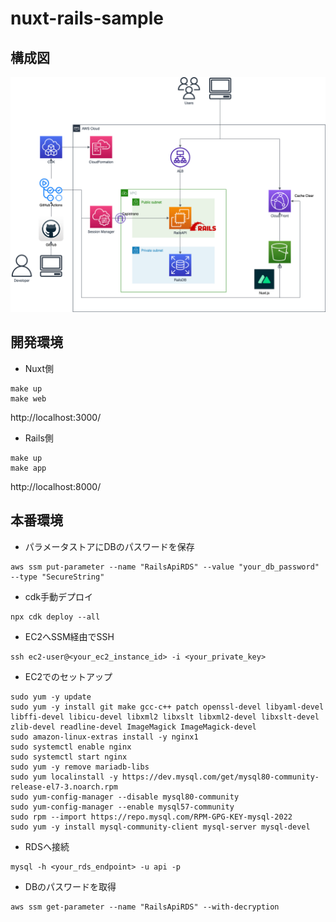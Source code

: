 # nuxt-rails-sample

## 構成図
![](docs/archtecture.drawio.png)

## 開発環境
- Nuxt側
```
make up
make web
```
http://localhost:3000/

- Rails側
```
make up
make app
```
http://localhost:8000/

## 本番環境
- パラメータストアにDBのパスワードを保存
```
aws ssm put-parameter --name "RailsApiRDS" --value "your_db_password" --type "SecureString"
```

- cdk手動デプロイ
```
npx cdk deploy --all
```

- EC2へSSM経由でSSH
```
ssh ec2-user@<your_ec2_instance_id> -i <your_private_key>
```

- EC2でのセットアップ
```
sudo yum -y update
sudo yum -y install git make gcc-c++ patch openssl-devel libyaml-devel libffi-devel libicu-devel libxml2 libxslt libxml2-devel libxslt-devel zlib-devel readline-devel ImageMagick ImageMagick-devel
sudo amazon-linux-extras install -y nginx1
sudo systemctl enable nginx
sudo systemctl start nginx
sudo yum -y remove mariadb-libs
sudo yum localinstall -y https://dev.mysql.com/get/mysql80-community-release-el7-3.noarch.rpm
sudo yum-config-manager --disable mysql80-community
sudo yum-config-manager --enable mysql57-community
sudo rpm --import https://repo.mysql.com/RPM-GPG-KEY-mysql-2022
sudo yum -y install mysql-community-client mysql-server mysql-devel
```

- RDSへ接続
```
mysql -h <your_rds_endpoint> -u api -p
```

- DBのパスワードを取得
```
aws ssm get-parameter --name "RailsApiRDS" --with-decryption
```